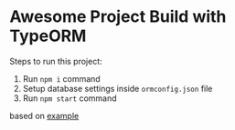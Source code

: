 # Awesome Project Build with TypeORM

Steps to run this project:

1. Run `npm i` command
2. Setup database settings inside `ormconfig.json` file
3. Run `npm start` command

based on [example](https://github.com/prameshbhattarai/express-js-type-orm-postgres)
